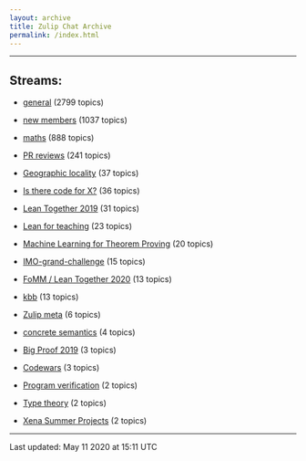 ```yaml
---
layout: archive
title: Zulip Chat Archive
permalink: /index.html
---
```


---

## Streams:

* [general](stream/113488-general/index.html) (2799 topics)

* [new members](stream/113489-new-members/index.html) (1037 topics)

* [maths](stream/116395-maths/index.html) (888 topics)

* [PR reviews](stream/144837-PR-reviews/index.html) (241 topics)

* [Geographic locality](stream/224796-Geographic-locality/index.html) (37 topics)

* [Is there code for X?](stream/217875-Is-there-code-for-X%3F/index.html) (36 topics)

* [Lean Together 2019](stream/179818-Lean-Together-2019/index.html) (31 topics)

* [Lean for teaching](stream/187764-Lean-for-teaching/index.html) (23 topics)

* [Machine Learning for Theorem Proving](stream/219941-Machine-Learning-for-Theorem-Proving/index.html) (20 topics)

* [IMO-grand-challenge](stream/208328-IMO-grand-challenge/index.html) (15 topics)

* [FoMM / Lean Together 2020](stream/218272-FoMM-/-Lean-Together-2020/index.html) (13 topics)

* [kbb](stream/141825-kbb/index.html) (13 topics)

* [Zulip meta](stream/236604-Zulip-meta/index.html) (6 topics)

* [concrete semantics](stream/187724-concrete-semantics/index.html) (4 topics)

* [Big Proof 2019](stream/198800-Big-Proof-2019/index.html) (3 topics)

* [Codewars](stream/238266-Codewars/index.html) (3 topics)

* [Program verification](stream/236449-Program-verification/index.html) (2 topics)

* [Type theory](stream/236446-Type-theory/index.html) (2 topics)

* [Xena Summer Projects](stream/237759-Xena-Summer-Projects/index.html) (2 topics)

<hr><p>Last updated: May 11 2020 at 15:11 UTC</p>